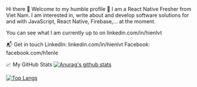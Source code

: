 Hi there 👋
Welcome to my humble profile 🤔 I am a React Native Fresher from Viet Nam. I am interested in, write about and develop software solutions for and with JavaScript, React Native, Firebase,... at the moment.

You can see what I am currently up to on linkedin.com/in/hienlvt


📬 Get in touch
LinkedIn: linkedin.com/in/hienlvt
Facebook: facebook.com/h1enle

📈 My GitHub Stats
[![Anurag's github stats](https://github-readme-stats.vercel.app/api?username=hienle2703)](https://github.com/anuraghazra/github-readme-stats)

[![Top Langs](https://github-readme-stats.vercel.app/api/top-langs/?username=hienle2703&layout=compact)](https://github.com/anuraghazra/github-readme-stats)
